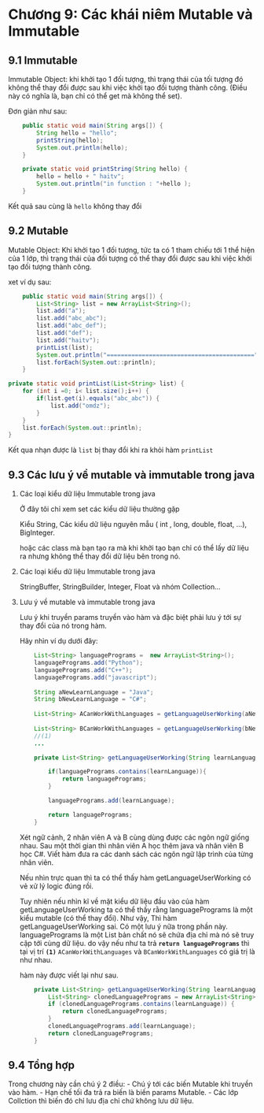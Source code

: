 # Chương 9: Các khái niêm Mutable và Immutable

## 9.1 Immutable

Immutable Object: khi khởi tạo 1 đối tượng, thì trạng thái của tối tượng đó không thể thay đổi được sau khi việc khởi tạo đối tượng thành công. (Điều này có nghĩa là, bạn chỉ có thể get mà không thể set).

Đơn giản như sau:

```java
    public static void main(String args[]) {
        String hello = "hello";
        printString(hello);
        System.out.println(hello);
    }

    private static void printString(String hello) {
        hello = hello + " haitv";
        System.out.println("in function : "+hello );
    }
```

Kết quả sau cùng là `hello` không thay đổi

## 9.2 Mutable

Mutable Object: Khi khởi tạo 1 đối tượng, tức ta có 1 tham chiếu tới 1 thể hiện của 1 lớp, thì trạng thái của đối tượng có thể thay đổi được sau khi việc khởi tạo đối tượng thành công.

xet ví dụ sau:

```java
    public static void main(String args[]) {
        List<String> list = new ArrayList<String>();
        list.add("a");
        list.add("abc_abc");
        list.add("abc_def");
        list.add("def");
        list.add("haitv");
        printList(list);
        System.out.println("==========================================");
        list.forEach(System.out::println);
    }

private static void printList(List<String> list) {
    for (int i =0; i< list.size();i++) {
        if(list.get(i).equals("abc_abc")) {
            list.add("omdz");
        }
    }
    list.forEach(System.out::println);
}
```

Kết qua nhạn được là `list` bị thay đổi khi ra khỏi hàm `printList`

## 9.3 Các lưu ý về mutable và immutable trong java

1. Các loại kiểu dữ liệu Immutable trong java

    Ở đây tôi chỉ xem set các kiểu dữ liệu thường gặp

    Kiểu String, Các kiểu dữ liệu nguyên mẫu ( int , long, double, float, ...), BigInteger.

    hoặc các class mà bạn tạo ra mà khi khởi tạo bạn chỉ có thể lấy dữ liệu ra nhưng không thể thay đổi dữ liệu bên trong nó.

2. Các loại kiểu dữ liệu Immutable trong java

    StringBuffer, StringBuilder, Integer, Float và nhóm Collection...

3. Lưu ý về mutable và immutable trong java

    Lưu ý khi truyền params truyền vào hàm và đặc biệt phải lưu ý tới sự thay đổi của nó trong hàm.

    Hãy nhìn ví dụ dưới đây:

    ```java
        List<String> languagePrograms =  new ArrayList<String>();
        languagePrograms.add("Python");
        languagePrograms.add("C++");
        languagePrograms.add("javascript");
        
        String aNewLearnLanguage = "Java";
        String bNewLearnLanguage = "C#";
        
        List<String> ACanWorkWithLanguages = getLanguageUserWorking(aNewLearnLanguage, languagePrograms );
        
        List<String> BCanWorkWithLanguages = getLanguageUserWorking(bNewLearnLanguage, languagePrograms );
        //(1)
        ...

        private List<String> getLanguageUserWorking(String learnLanguage, List<String> languagePrograms) {

            if(languagePrograms.contains(learnLanguage)){
                return languagePrograms;
            }

            languagePrograms.add(learnLanguage);

            return languagePrograms;
        }
    ```

    Xét ngữ cảnh, 2 nhân viên A và B cùng dùng được các ngôn ngữ giống nhau. Sau một thời gian thì nhân viên A học thêm java và nhân viên B học C#. Viết hàm đưa ra các danh sách các ngôn ngữ lập trình của từng nhân viên.

    Nếu nhìn trực quan thì ta có thể thấy hàm getLanguageUserWorking có vẻ xử lý logic đúng rồi.

    Tuy nhiên nếu nhìn kĩ về mặt kiểu dữ liệu đầu vào của hàm getLanguageUserWorking ta có thể thấy rằng languagePrograms là một kiểu mutable (có thể thay đổi). Như vậy, Thì hàm getLanguageUserWorking sai. Có một lưu ý nữa trong phần này. languagePrograms là một List bản chất nó sẽ chứa địa chỉ mà nó sẽ truy cập tới cùng dữ liệu. do vậy nếu như ta trả **`return languagePrograms`** thì tại vị trí **`(1)`** `ACanWorkWithLanguages` và `BCanWorkWithLanguages` có giá trị là như nhau.

    hàm này được viết lại như sau.

    ```java
        private List<String> getLanguageUserWorking(String learnLanguage, List<String> languagePrograms) {
            List<String> clonedLanguagePrograms = new ArrayList<String>(languagePrograms);
            if (clonedLanguagePrograms.contains(learnLanguage)) {
                return clonedLanguagePrograms;
            }
            clonedLanguagePrograms.add(learnLanguage);
            return clonedLanguagePrograms;
        }
    ```

## 9.4 Tổng hợp

Trong chương này cần chú ý 2 điều:
    - Chú ý tới các biến Mutable khi truyền vào hàm.
    - Hạn chế tối đa trả ra biến là biến params Mutable.
    - Các lớp Collction thì biến đó chỉ lưu địa chỉ chứ không lưu dữ liệu.
